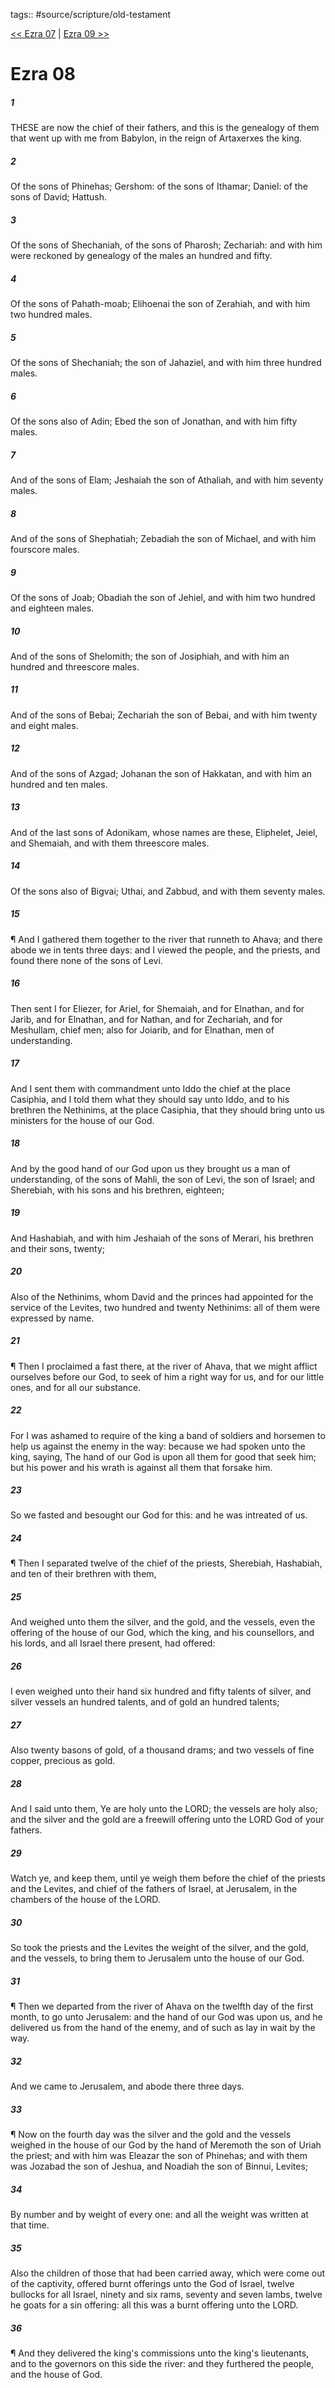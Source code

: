 tags:: #source/scripture/old-testament

[<< Ezra 07](/old-testament/15_Ezra/Ezra_07.md) | [Ezra 09 >>](/old-testament/15_Ezra/Ezra_09.md)

# Ezra 08

##### 1

THESE are now the chief of their fathers, and this is the genealogy of them that went up with me from Babylon, in the reign of Artaxerxes the king.

##### 2

Of the sons of Phinehas; Gershom: of the sons of Ithamar; Daniel: of the sons of David; Hattush.

##### 3

Of the sons of Shechaniah, of the sons of Pharosh; Zechariah: and with him were reckoned by genealogy of the males an hundred and fifty.

##### 4

Of the sons of Pahath-moab; Elihoenai the son of Zerahiah, and with him two hundred males.

##### 5

Of the sons of Shechaniah; the son of Jahaziel, and with him three hundred males.

##### 6

Of the sons also of Adin; Ebed the son of Jonathan, and with him fifty males.

##### 7

And of the sons of Elam; Jeshaiah the son of Athaliah, and with him seventy males.

##### 8

And of the sons of Shephatiah; Zebadiah the son of Michael, and with him fourscore males.

##### 9

Of the sons of Joab; Obadiah the son of Jehiel, and with him two hundred and eighteen males.

##### 10

And of the sons of Shelomith; the son of Josiphiah, and with him an hundred and threescore males.

##### 11

And of the sons of Bebai; Zechariah the son of Bebai, and with him twenty and eight males.

##### 12

And of the sons of Azgad; Johanan the son of Hakkatan, and with him an hundred and ten males.

##### 13

And of the last sons of Adonikam, whose names are these, Eliphelet, Jeiel, and Shemaiah, and with them threescore males.

##### 14

Of the sons also of Bigvai; Uthai, and Zabbud, and with them seventy males.

##### 15

¶ And I gathered them together to the river that runneth to Ahava; and there abode we in tents three days: and I viewed the people, and the priests, and found there none of the sons of Levi.

##### 16

Then sent I for Eliezer, for Ariel, for Shemaiah, and for Elnathan, and for Jarib, and for Elnathan, and for Nathan, and for Zechariah, and for Meshullam, chief men; also for Joiarib, and for Elnathan, men of understanding.

##### 17

And I sent them with commandment unto Iddo the chief at the place Casiphia, and I told them what they should say unto Iddo, and to his brethren the Nethinims, at the place Casiphia, that they should bring unto us ministers for the house of our God.

##### 18

And by the good hand of our God upon us they brought us a man of understanding, of the sons of Mahli, the son of Levi, the son of Israel; and Sherebiah, with his sons and his brethren, eighteen;

##### 19

And Hashabiah, and with him Jeshaiah of the sons of Merari, his brethren and their sons, twenty;

##### 20

Also of the Nethinims, whom David and the princes had appointed for the service of the Levites, two hundred and twenty Nethinims: all of them were expressed by name.

##### 21

¶ Then I proclaimed a fast there, at the river of Ahava, that we might afflict ourselves before our God, to seek of him a right way for us, and for our little ones, and for all our substance.

##### 22

For I was ashamed to require of the king a band of soldiers and horsemen to help us against the enemy in the way: because we had spoken unto the king, saying, The hand of our God is upon all them for good that seek him; but his power and his wrath is against all them that forsake him.

##### 23

So we fasted and besought our God for this: and he was intreated of us.

##### 24

¶ Then I separated twelve of the chief of the priests, Sherebiah, Hashabiah, and ten of their brethren with them,

##### 25

And weighed unto them the silver, and the gold, and the vessels, even the offering of the house of our God, which the king, and his counsellors, and his lords, and all Israel there present, had offered:

##### 26

I even weighed unto their hand six hundred and fifty talents of silver, and silver vessels an hundred talents, and of gold an hundred talents;

##### 27

Also twenty basons of gold, of a thousand drams; and two vessels of fine copper, precious as gold.

##### 28

And I said unto them, Ye are holy unto the LORD; the vessels are holy also; and the silver and the gold are a freewill offering unto the LORD God of your fathers.

##### 29

Watch ye, and keep them, until ye weigh them before the chief of the priests and the Levites, and chief of the fathers of Israel, at Jerusalem, in the chambers of the house of the LORD.

##### 30

So took the priests and the Levites the weight of the silver, and the gold, and the vessels, to bring them to Jerusalem unto the house of our God.

##### 31

¶ Then we departed from the river of Ahava on the twelfth day of the first month, to go unto Jerusalem: and the hand of our God was upon us, and he delivered us from the hand of the enemy, and of such as lay in wait by the way.

##### 32

And we came to Jerusalem, and abode there three days.

##### 33

¶ Now on the fourth day was the silver and the gold and the vessels weighed in the house of our God by the hand of Meremoth the son of Uriah the priest; and with him was Eleazar the son of Phinehas; and with them was Jozabad the son of Jeshua, and Noadiah the son of Binnui, Levites;

##### 34

By number and by weight of every one: and all the weight was written at that time.

##### 35

Also the children of those that had been carried away, which were come out of the captivity, offered burnt offerings unto the God of Israel, twelve bullocks for all Israel, ninety and six rams, seventy and seven lambs, twelve he goats for a sin offering: all this was a burnt offering unto the LORD.

##### 36

¶ And they delivered the king's commissions unto the king's lieutenants, and to the governors on this side the river: and they furthered the people, and the house of God.
